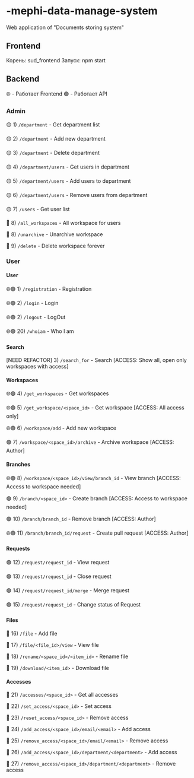 # -mephi-data-manage-system

Web application of "Documents storing system" <MEPhI course>

## Frontend

Корень: sud_frontend
Запуск: npm start

## Backend

🌐 - Работает Frontend
🟢 - Работает API

### Admin

🟡 1) `/department` - Get department list

🟡 2) `/department` - Add new department

🟡  3) `/department` - Delete department

🟡  4) `/department/users` - Get users in department

🟡  5) `/department/users` - Add users to department

🟡  6) `/department/users` - Remove users from department

🟡  7) `/users` - Get user list

🔴 8) `/all_workspaces` - All workspace for users

🔴 8) `/unarchive` - Unarchive workspace

🔴 9) `/delete` - Delete workspace forever

### User

#### User

🌐🟢 1) `/registration` - Registration

🌐🟢 2) `/login` - Login

🌐🟢 2) `/logout` - LogOut

🌐🟢 20) `/whoiam` - Who I am

#### Search

[NEED REFACTOR] 3) `/search_for` - Search [ACCESS: Show all, open only workspaces with access]

#### Workspaces

🌐🟢 4) `/get_workspaces` - Get workspaces

🌐🟢 5) `/get_workspace/<space_id>` - Get workspace [ACCESS: All access only]

🌐🟢 6) `/workspace/add` - Add new workspace

🟢 7) `/workspace/<space_id>/archive` - Archive workspace [ACCESS: Author]

#### Branches 

🌐🟢 8) `/workspace/<space_id>/view/branch_id` - View branch [ACCESS: Access to workspace needed]

🟢 9) `/branch/<space_id>` - Create branch [ACCESS: Access to workspace needed]

🟢 10) `/branch/branch_id` - Remove branch [ACCESS: Author]

🌐🟢 11) `/branch/branch_id/request` - Create pull request [ACCESS: Author]

#### Requests

🟢 12) `/request/request_id` - View request

🟢 13) `/request/request_id` - Close request

🟢 14) `/request/request_id/merge` - Merge request

🟢 15) `/request/request_id` - Change status of Request

#### Files

🔴 16) `/file` - Add file

🔴 17) `/file/<file_id>/view` - View file

🔴 18) `/rename/<space_id>/<item_id>` - Rename file

🔴 19) `/download/<item_id>` - Download file

#### Accesses

🔴 21) `/accesses/<space_id>` - Get all accesses

🔴 22) `/set_access/<space_id>` - Set access

🔴 23) `/reset_access/<space_id>` - Remove access

🔴 24) `/add_access/<space_id>/email/<email>` - Add access

🔴 25) `/remove_access/<space_id>/email/<email>` - Remove access

🔴 26) `/add_access/<space_id>/department/<department>` - Add access

🔴 27) `/remove_access/<space_id>/department/<department>` - Remove access

